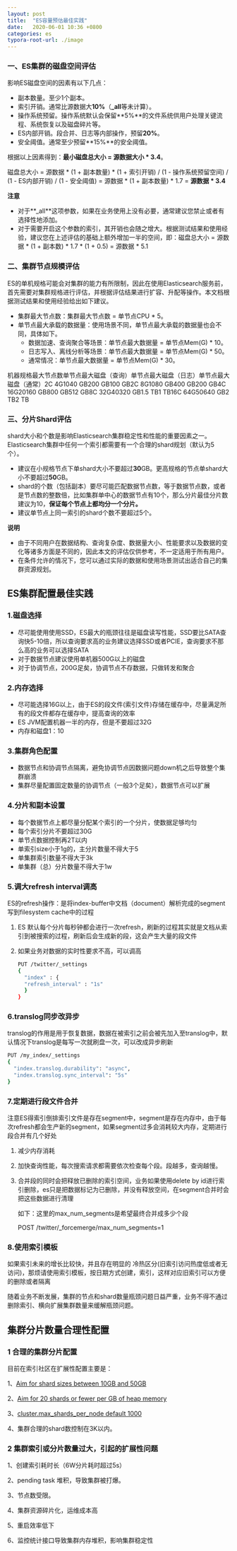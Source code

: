 ```yaml
---
layout: post
title:  "ES容量预估最佳实践"
date:   2020-06-01 10:36 +0800
categories: es
typora-root-url: ./image
---
```


### 一、ES集群的磁盘空间评估

影响ES磁盘空间的因素有以下几点：

- 副本数量。至少1个副本。
- 索引开销。通常比源数据大**10%**（**_all**等未计算）。
- 操作系统预留。操作系统默认会保留**5%**的文件系统供用户处理关键流程、系统恢复以及磁盘碎片等。
- ES内部开销。段合并、日志等内部操作，预留**20%**。
- 安全阈值。通常至少预留**15%**的安全阈值。

根据以上因素得到：**最小磁盘总大小 = 源数据大小 \* 3.4**。

磁盘总大小 = 源数据 * (1 + 副本数量) * (1 + 索引开销) / (1 - 操作系统预留空间) / (1 - ES内部开销) / (1 - 安全阈值) = 源数据 * (1 + 副本数量) * 1.7 = **源数据 \* 3.4**

**注意**

- 对于**_all**这项参数，如果在业务使用上没有必要，通常建议您禁止或者有选择性地添加。
- 对于需要开启这个参数的索引，其开销也会随之增大。根据测试结果和使用经验，建议您在上述评估的基础上额外增加一半的空间，即：磁盘总大小 = 源数据 * (1 + 副本数) * 1.7 * (1 + 0.5) = 源数据 * 5.1

### 二、集群节点规模评估

ES的单机规格可能会对集群的能力有所限制，因此在使用Elasticsearch服务前，首先需要对集群规格进行评估，并根据评估结果进行扩容、升配等操作。本文档根据测试结果和使用经验给出如下建议。

- 集群最大节点数：集群最大节点数 = 单节点CPU * 5。
- 单节点最大承载的数据量：使用场景不同，单节点最大承载的数据量也会不同，具体如下。
  - 数据加速、查询聚合等场景：单节点最大数据量 = 单节点Mem(G) * 10。
  - 日志写入、离线分析等场景：单节点最大数据量 = 单节点Mem(G) * 50。
  - 通常情况：单节点最大数据量 = 单节点Mem(G) * 30。

机器规格最大节点数单节点最大磁盘（查询）单节点最大磁盘（日志）单节点最大磁盘（通常）2C 4G1040 GB200 GB100 GB2C 8G1080 GB400 GB200 GB4C 16G20160 GB800 GB512 GB8C 32G40320 GB1.5 TB1 TB16C 64G50640 GB2 TB2 TB

### 三、分片Shard评估

shard大小和个数是影响Elasticsearch集群稳定性和性能的重要因素之一。Elasticsearch集群中任何一个索引都需要有一个合理的shard规划（默认为5个）。

- 建议在小规格节点下单shard大小不要超过**30**GB。更高规格的节点单shard大小不要超过**50**GB。
- shard的个数（包括副本）要尽可能匹配数据节点数，等于数据节点数，或者是节点数的整数倍，比如集群单中心的数据节点有10个，那么分片最佳分片数建议为10，**保证每个节点上都均分一个分片。**
- 建议单节点上同一索引的shard个数不要超过5个。

**说明**

- 由于不同用户在数据结构、查询复杂度、数据量大小、性能要求以及数据的变化等诸多方面是不同的，因此本文的评估仅供参考，不一定适用于所有用户。
- 在条件允许的情况下，您可以通过实际的数据和使用场景测试出适合自己的集群资源规划。



## ES集群配置最佳实践

### 1.磁盘选择

- 尽可能使用使用SSD，ES最大的瓶颈往往是磁盘读写性能，SSD要比SATA查询快5-10倍，所以查询要求高的业务建议选择SSD或者PCIE，查询要求不那么高的业务可以选择SATA
- 对于数据节点建议使用单机器500G以上的磁盘
- 对于协调节点，200G足矣，协调节点不存数据，只做转发和聚合

### 2.内存选择

- 尽可能选择16G以上，由于ES的段文件(索引文件)存储在缓存中，尽量满足所有的段文件都存在缓存中，提高查询的效率
- ES JVM配置机器一半的内存，但是不要超过32G
- 内存和磁盘1：10

### 3.集群角色配置

- 数据节点和协调节点隔离，避免协调节点因数据问题down机之后导致整个集群崩溃
- 集群尽量配置固定数量的协调节点（一般3个足矣），数据节点可以扩展

### 4.分片和副本设置

- 每个数据节点上都尽量分配某个索引的一个分片，使数据足够均匀
- 每个索引分片不要超过30G
- 单节点数据控制再2T以内
- 单索引size小于1g的，主分片数量不得大于5
- 单集群索引数量不得大于3k
- 单集群（总）分片数量不得大于1w

### 5.调大refresh interval调高

ES的refresh操作：是将index-buffer中文档（document）解析完成的segment写到filesystem cache中的过程

1. ES 默认每个分片每秒钟都会进行一次refresh，刷新的过程其实就是文档从索引到被搜索的过程，刷新后会生成新的段，这会产生大量的段文件

2. 如果业务对数据的实时性要求不高，可以调高
   ```bash
   PUT /twitter/_settings
   {
     "index" : {
     "refresh_interval" : "1s" 
     } 
   }
   ```

### 6.translog同步改异步

translog的作用是用于恢复数据，数据在被索引之前会被先加入至translog中，默认情况下translog是每写一次就刷盘一次，可以改成异步刷新
```bash
PUT /my_index/_settings 
{
  "index.translog.durability": "async", 
  "index.translog.sync_interval": "5s" 
}
```

### 7.定期进行段文件合并

注意ES得索引倒排索引文件是存在segment中，segment是存在内存中，由于每次refresh都会生产新的segment，如果segment过多会消耗较大内存，定期进行段合并有几个好处

1. 减少内存消耗

2. 加快查询性能，每次搜索请求都需要依次检查每个段。段越多，查询越慢。

3. 合并段的同时会把释放已删除的索引空间，业务如果使用delete by id进行索引删除，es只是把数据标记为已删除，并没有释放空间，在segment合并时会把这些数据进行清理

   如下：这里的max_num_segments是希望最终合并成多少个段

   POST /twitter/_forcemerge/max_num_segments=1

### 8.使用索引模板

如果索引未来的增长比较快，并且存在明显的 冷热区分(旧索引访问热度低或者无访问)，那烦请使用索引模板，按日期方式创建，索引，这样对应旧索引可以方便的删除或者隔离

随着业务不断发展，集群的节点和shard数量瓶颈问题日益严重，业务不得不通过删除索引、横向扩展集群数量来缓解瓶颈问题。

## 集群分片数量合理性配置

### 1 合理的集群分片配置

目前在索引社区在扩展性配置主要是：

1、[Aim for shard sizes between 10GB and 50GB](https://www.elastic.co/guide/en/elasticsearch/reference/current/size-your-shards.html)

2、[Aim for 20 shards or fewer per GB of heap memory](https://www.elastic.co/guide/en/elasticsearch/reference/current/size-your-shards.html#shard-count-recommendation)

3、[cluster.max_shards_per_node default 1000](https://www.elastic.co/guide/en/elasticsearch/reference/current/size-your-shards.html#troubleshoot-shard-related-errors)

4、集群合理的shard数控制在3K以内。

### 2 集群索引或分片数量过大，引起的扩展性问题

1、创建索引耗时长（6W分片耗时超过5s）

2、pending task 堆积，导致集群被打爆。

3、节点数受限。

4、集群资源碎片化，运维成本高

5、重启效率低下

6、监控统计接口导致集群内存堆积，影响集群稳定性
